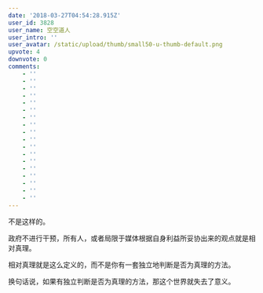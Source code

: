 ```yaml
---
date: '2018-03-27T04:54:28.915Z'
user_id: 3828
user_name: 空空道人
user_intro: ''
user_avatar: /static/upload/thumb/small50-u-thumb-default.png
upvote: 4
downvote: 0
comments:
    - ''
    - ''
    - ''
    - ''
    - ''
    - ''
    - ''
    - ''
    - ''
    - ''
    - ''
    - ''
    - ''
    - ''
    - ''
    - ''
    - ''
    - ''
---
```


不是这样的。

  

政府不进行干预，所有人，或者局限于媒体根据自身利益所妥协出来的观点就是相对真理。

  

相对真理就是这么定义的，而不是你有一套独立地判断是否为真理的方法。

换句话说，如果有独立判断是否为真理的方法，那这个世界就失去了意义。
